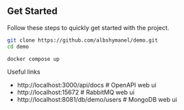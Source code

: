 ## Get Started

Follow these steps to quickly get started with the project.

```bash
git clone https://github.com/albshymanel/demo.git
cd demo
```

```bash
docker compose up
```

Useful links

- http://localhost:3000/api/docs # OpenAPI web ui
- http://localhost:15672 # RabbitMQ web ui
- http://localhost:8081/db/demo/users # MongoDB web ui
